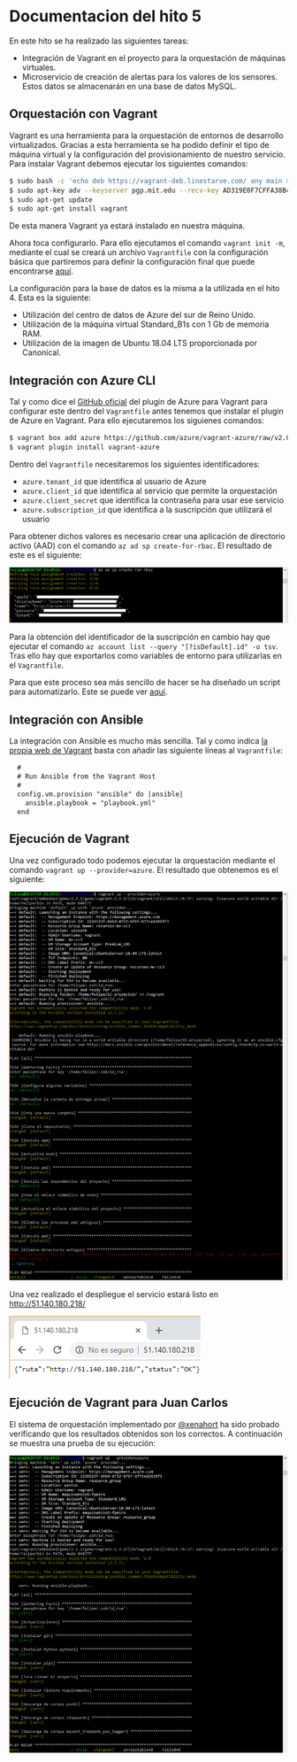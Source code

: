 # Documentacion del hito 5

En este hito se ha realizado las siguientes tareas:
* Integración de Vagrant en el proyecto para la orquestación de máquinas virtuales.
* Microservicio de creación de alertas para los valores de los sensores. Estos datos se almacenarán en una base de datos MySQL.

## Orquestación con Vagrant

Vagrant es una herramienta para la orquestación de entornos de desarrollo virtualizados. Gracias a esta herramienta se ha podido definir
el tipo de máquina virtual y la configuración del provisionamiento de nuestro servicio. Para instalar Vagrant debemos ejecutar los
siguientes comandos:

```sh
$ sudo bash -c 'echo deb https://vagrant-deb.linestarve.com/ any main > /etc/apt/sources.list.d/wolfgang42-vagrant.list'
$ sudo apt-key adv --keyserver pgp.mit.edu --recv-key AD319E0F7CFFA38B4D9F6E55CE3F3DE92099F7A4
$ sudo apt-get update
$ sudo apt-get install vagrant
```

De esta manera Vagrant ya estará instalado en nuestra máquina.

Ahora toca configurarlo. Para ello ejecutamos el comando `vagrant init -m`, mediante el cual se creará un archivo `Vagrantfile` con la
configuración básica que partiremos para definir la configuración final que puede encontrarse
[aquí](https://github.com/fpeiro/CC-proyecto/blob/master/orquestacion/Vagrantfile).

La configuración para la base de datos es la misma a la utilizada en el hito 4. Esta es la siguiente:
* Utilización del centro de datos de Azure del sur de Reino Unido.
* Utilización de la máquina virtual Standard_B1s con 1 Gb de memoria RAM.
* Utilización de la imagen de Ubuntu 18.04 LTS proporcionada por Canonical.

## Integración con Azure CLI

Tal y como dice el [GitHub oficial](https://github.com/Azure/vagrant-azure) del plugin de Azure para Vagrant para configurar este dentro
del `Vagrantfile` antes tenemos que instalar el plugin de Azure en Vagrant. Para ello ejecutaremos los siguienes comandos:

```sh
$ vagrant box add azure https://github.com/azure/vagrant-azure/raw/v2.0/dummy.box --provider azure
$ vagrant plugin install vagrant-azure
```

Dentro del `Vagrantfile` necesitaremos los siguientes identificadores:
* `azure.tenant_id` que identifica al usuario de Azure
* `azure.client_id` que identifica al servicio que permite la orquestación
* `azure.client_secret` que identifica la contraseña para usar ese servicio
* `azure.subscription_id` que identifica a la suscripción que utilizará el usuario

Para obtener dichos valores es necesario crear una aplicación de directorio activo (AAD) con el comando `az ad sp create-for-rbac`. El
resultado de este es el siguiente:

![Obtención de identificadores](https://github.com/fpeiro/CC-proyecto/blob/gh-pages/images/vagrant-params.png)

Para la obtención del identificador de la suscripción en cambio hay que ejecutar el comando
`az account list --query "[?isDefault].id" -o tsv`. Tras ello hay que exportarlos como variables de entorno para utilizarlas en el
`Vagrantfile`.

Para que este proceso sea más sencillo de hacer se ha diseñado un script para automatizarlo. Este se puede ver
[aquí](https://github.com/fpeiro/CC-proyecto/blob/master/orquestacion/configure.sh).

## Integración con Ansible

La integración con Ansible es mucho más sencilla. Tal y como indica
[la propia web de Vagrant](https://www.vagrantup.com/docs/provisioning/ansible.html) basta con añadir las siguiente líneas al
`Vagrantfile`:

```
  #
  # Run Ansible from the Vagrant Host
  #
  config.vm.provision "ansible" do |ansible|
    ansible.playbook = "playbook.yml"
  end
```

## Ejecución de Vagrant

Una vez configurado todo podemos ejecutar la orquestación mediante el comando `vagrant up --provider=azure`. El resultado que obtenemos
es el siguiente:

![Orquestación con Vagrant](https://github.com/fpeiro/CC-proyecto/blob/gh-pages/images/vagrant-deploy.png)

Una vez realizado el despliegue el servicio estará listo en http://51.140.180.218/

![Proyecto en Chrome](https://github.com/fpeiro/CC-proyecto/blob/gh-pages/images/azure-chrome3.png)

## Ejecución de Vagrant para Juan Carlos

El sistema de orquestación implementado por [@xenahort](https://github.com/xenahort) ha sido probado verificando que los resultados obtenidos son los correctos. A continuación se muestra una prueba de su ejecución:

![Ejecución de Vagrant para @xenahort](https://github.com/fpeiro/CC-proyecto/blob/gh-pages/images/vagrant-xenahort.png)
